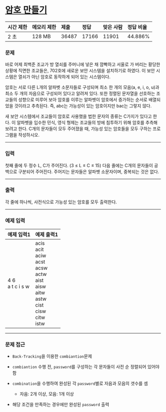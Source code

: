 # [암호 만들기](https://www.acmicpc.net/problem/1759)

<div align = center>

| 시간 제한 | 메모리 제한 | 제출  | 정답  | 맞은 사람 | 정답 비율 |
| :-------- | :---------- | :---- | :---- | :-------- | :-------- |
| 2 초      | 128 MB      | 36487 | 17166 | 11901     | 44.886%   |

</div>

### 문제

바로 어제 최백준 조교가 방 열쇠를 주머니에 넣은 채 깜빡하고 서울로 가 버리는 황당한 상황에 직면한 조교들은, 702호에 새로운 보안 시스템을 설치하기로 하였다. 이 보안 시스템은 열쇠가 아닌 암호로 동작하게 되어 있는 시스템이다.

암호는 서로 다른 L개의 알파벳 소문자들로 구성되며 최소 한 개의 모음(a, e, i, o, u)과 최소 두 개의 자음으로 구성되어 있다고 알려져 있다. 또한 정렬된 문자열을 선호하는 조교들의 성향으로 미루어 보아 암호를 이루는 알파벳이 암호에서 증가하는 순서로 배열되었을 것이라고 추측된다. 즉, abc는 가능성이 있는 암호이지만 bac는 그렇지 않다.

새 보안 시스템에서 조교들이 암호로 사용했을 법한 문자의 종류는 C가지가 있다고 한다. 이 알파벳을 입수한 민식, 영식 형제는 조교들의 방에 침투하기 위해 암호를 추측해 보려고 한다. C개의 문자들이 모두 주어졌을 때, 가능성 있는 암호들을 모두 구하는 프로그램을 작성하시오.

---

### 입력

첫째 줄에 두 정수 L, C가 주어진다. (3 ≤ L ≤ C ≤ 15) 다음 줄에는 C개의 문자들이 공백으로 구분되어 주어진다. 주어지는 문자들은 알파벳 소문자이며, 중복되는 것은 없다.

---

### 출력

각 줄에 하나씩, 사전식으로 가능성 있는 암호를 모두 출력한다.

---

### 예제 입력

| 예제 입력1          | 예제 출력1                                                                                                                |
| :------------------ | :------------------------------------------------------------------------------------------------------------------------ |
| 4 6<br/>a t c i s w | acis<br/>acit<br/>aciw<br/>acst<br/>acsw<br/>actw<br/>aist<br/>aisw<br/>aitw<br/>astw<br/>cist<br/>cisw<br/>citw<br/>istw |

---

### 문제 접근

  - `Back-Tracking`을 이용한 `combiantion`문제

  - `combiantion` 수행 전, `password`를 구성하는 각 문자들이 사전 순 정렬되어 있어야 함

  - `combination`을 수행하여 완성된 각 `password`별로 자음과 모음의 갯수를 셈

    - 자음: 2개 이상, 모음: 1개 이상

  - 해당 조건을 만족하는 경우에만 완성된 `password` 출력
